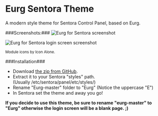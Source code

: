 # Eurg Sentora Theme #

A modern style theme for Sentora Control Panel, based on Eurg.

###Screenshots:###
![Eurg for Sentora screenshot](http://i.imgur.com/KTfec6p.jpg)

![Eurg for Sentora login screen screenshot](http://i.imgur.com/0jPdrgr.png)

<sup>Module icons by Icon Alone.</sup>

###Installation###
- Download [the zip from GitHub](https://github.com/ReliQ/Eurg/archive/master.zip).
- Extract it to your Sentora "styles" path.  
  (Usually /etc/sentora/panel/etc/styles/)
- Rename "Eurg-master" folder to "Eurg" (Notice the uppercase "E")
- In Sentora set the theme and away you go!

**If you decide to use this theme, be sure to rename "eurg-master" to "Eurg" otherwise the login screen will be a blank page. ;)**

